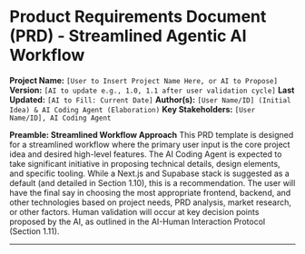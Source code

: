 # Product Requirements Document (PRD) - Streamlined Agentic AI Workflow

**Project Name:** `[User to Insert Project Name Here, or AI to Propose]`
**Version:** `[AI to update e.g., 1.0, 1.1 after user validation cycle]`
**Last Updated:** `[AI to Fill: Current Date]`
**Author(s):** `[User Name/ID] (Initial Idea) & AI Coding Agent (Elaboration)`
**Key Stakeholders:** `[User Name/ID], AI Coding Agent`

**Preamble: Streamlined Workflow Approach**
This PRD template is designed for a streamlined workflow where the primary user input is the core project idea and desired high-level features. The AI Coding Agent is expected to take significant initiative in proposing technical details, design elements, and specific tooling. While a Next.js and Supabase stack is suggested as a default (and detailed in Section 1.10), this is a recommendation. The user will have the final say in choosing the most appropriate frontend, backend, and other technologies based on project needs, PRD analysis, market research, or other factors. Human validation will occur at key decision points proposed by the AI, as outlined in the AI-Human Interaction Protocol (Section 1.11).

--- 